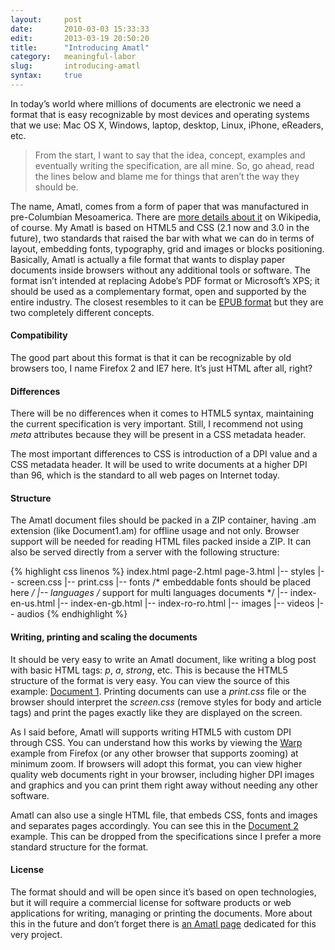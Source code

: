 ```yaml
---
layout:     post
date:       2010-03-03 15:33:33
edit:       2013-03-19 20:50:20
title:      "Introducing Amatl"
category:   meaningful-labor
slug:       introducing-amatl
syntax:     true
---
```


In today’s world where millions of documents are electronic we need a format that is easy recognizable by most devices and operating systems that we use: Mac OS X, Windows, laptop, desktop, Linux, iPhone, eReaders, etc.

> From the start, I want to say that the idea, concept, examples and eventually writing the specification, are all mine. So, go ahead, read the lines below and blame me for things that aren’t the way they should be.

The name, Amatl, comes from a form of paper that was manufactured in pre-Columbian Mesoamerica. There are [more details about it](http://en.wikipedia.org/wiki/Amatl) on Wikipedia, of course. My Amatl is based on HTML5 and CSS (2.1 now and 3.0 in the future), two standards that raised the bar with what we can do in terms of layout, embedding fonts, typography, grid and images or blocks positioning. Basically, Amatl is actually a file format that wants to display paper documents inside browsers without any additional tools or software. The format isn’t intended at replacing Adobe’s PDF format or Microsoft’s XPS; it should be used as a complementary format, open and supported by the entire industry. The closest resembles to it can be [EPUB format](http://en.wikipedia.org/wiki/EPUB) but they are two completely different concepts.

#### Compatibility

The good part about this format is that it can be recognizable by old browsers too, I name Firefox 2 and IE7 here. It’s just HTML after all, right?

#### Differences

There will be no differences when it comes to HTML5 syntax, maintaining the current specification is very important. Still, I recommend not using *meta* attributes because they will be present in a CSS metadata header.

The most important differences to CSS is introduction of a DPI value and a CSS metadata header. It will be used to write documents at a higher DPI than 96, which is the standard to all web pages on Internet today.

#### Structure

The Amatl document files should be packed in a ZIP container, having .am extension (like Document1.am) for offline usage and not only. Browser support will be needed for reading HTML files packed inside a ZIP. It can also be served directly from a server with the following structure:

{% highlight css linenos %}
index.html
page-2.html
page-3.html
|-- styles
   |-- screen.css
   |-- print.css
|-- fonts         /* embeddable fonts should be placed here */ 
|-- languages     /* support for multi languages documents */
   |-- index-en-us.html
   |-- index-en-gb.html
   |-- index-ro-ro.html
|-- images
|-- videos
|-- audios
{% endhighlight %}

#### Writing, printing and scaling the documents

It should be very easy to write an Amatl document, like writing a blog post with basic HTML tags: *p*, *a*, *strong*, etc. This is because the HTML5 structure of the format is very easy. You can view the source of this example: [Document 1](http://lucianmarin.com/amatl/examples/doc2/). Printing documents can use a *print.css* file or the browser should interpret the *screen.css* (remove styles for body and article tags) and print the pages exactly like they are displayed on the screen.

As I said before, Amatl will supports writing HTML5 with custom DPI through CSS. You can understand how this works by viewing the [Warp](http://lucianmarin.com/amatl/examples/warp/) example from Firefox (or any other browser that supports zooming) at minimum zoom. If browsers will adopt this format, you can view higher quality web documents right in your browser, including higher DPI images and graphics and you can print them right away without needing any other software.

Amatl can also use a single HTML file, that embeds CSS, fonts and images and separates pages accordingly. You can see this in the [Document 2](http://lucianmarin.com/amatl/examples/doc2/) example. This can be dropped from the specifications since I prefer a more standard structure for the format.

#### License

The format should and will be open since it’s based on open technologies, but it will require a commercial license for software products or web applications for writing, managing or printing the documents. More about this in the future and don’t forget there is [an Amatl page](http://lucianmarin.com/amatl/) dedicated for this very project.
